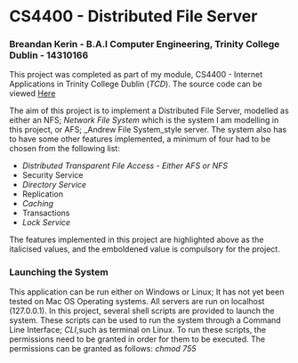 # CS4400 - Distributed File Server #

### Breandan Kerin - B.A.I Computer Engineering, Trinity College Dublin - 14310166 ###

This project was completed as part of my module, CS4400 - Internet Applications in Trinity College Dublin (_TCD_).
The source code can be viewed [Here](https://bitbucket.org/Breandan96/cs4400distributedfileserver)

The aim of this project is to implement a Distributed File Server, modelled as either an NFS; _Network File System_ which is the system
I am modelling in this project, or AFS; _Andrew File System_style server. The system also has to have some other features
implemented, a minimum of four had to be chosen from the following list:

*    *_Distributed Transparent File Access - Either AFS or NFS_*
*    Security Service
*    _Directory Service_
*    Replication
*    _Caching_
*    Transactions
*    _Lock Service_

The features implemented in this project are highlighted above as the italicised values, and the emboldened value is compulsory
for the project.

### Launching the System ###
This application can be run either on Windows or Linux; It has not yet been tested on Mac OS Operating systems. All servers are run on localhost (127.0.0.1). In this project,
several shell scripts are provided to launch the system. These scripts can be used to run the system through a Command Line Interface; _CLI_,such as terminal
on Linux. To run these scripts, the permissions need to be granted in order for them to be executed. The permissions can be granted as follows:
_chmod 755 <script name>_. The list below is the list of required commands to give permissions in this project:
*    chmod 755 install_requirements.sh
*    chmod 755 launch_directory_server.sh
*    chmod 755 launch_file_server.sh
*    chmod 755 launch_locking_server.sh
*    chmod 755 launch_client.sh

To launch the system, first give the permissions as shown above, then in order to run the scripts, a command similar
to the following is used: *./<script name>.sh*
The list below shows the order in which to run each of the scripts.
*    ./install_requirements.sh
        * This script must be run first. It will install all of the required dependencies in order for the service to run, it installs
    all of the listed requirements from the *requirements.txt* file.
*    ./launch_directory_server.sh
        * This script will run the directory server launching script. It will make the directory server available at the URL "http://127.0.0.1:46666"
        * This address and port number is known by every entity that requires it; file server, lock server and client.
*    ./launch_locking_server.sh
        * This script runs the locking server. In relation to the order of launch, this and the file server scripts can be run interchangeably.
        * This script runs the locking server at URL "http://127.0.0.1:46667".
* ./launch_file_server.sh <number_of_servers_to_spawn>
    * This script runs up a series of file servers. For this file, the number of file servers to spawn must be specified in the
    <number_of_servers_to_spawn> field. Here, the first file server will be hosted on port "46668",  and every subsequent file server spawned
    will be hosted on the incremented value of the previous; ie 46668, 46669 etc etc.
    hence the URL for the servers will similar to "http://127.0.0.1:46668"
* ./launch_client.sh
    * This script will spawn up a single client. To spawn multiple clients, this script will need to be run multiple times. This is
    because each client will be required to input values for file names etc while in use, and would simply cause confusion if they were
    all run on the same window.

### Additional Notes on this project ###
* Originally, I had implemented this project using Sockets; instead of Flask and restful-flask, for my means of communications between
  each of my services (e.g. between a client and a file server). It was only when I had implemented the file server and
  client and had nearly finished work on the directory server, did I realise the error of my ways; I my code ran into an infintite loop when
  repsonding to the cleitns request, and I began implementing this with flask and flask-restful. Changing to REST was a great idea,
  as it simplified my approach significantly and I no longer needed to worry about implementing sockets and handling them and threads between multiple services.
* The last commit that includes code from the socket and multi-threading approach can be found [Here](https://bitbucket.org/Breandan96/cs4400distributedfileserver/commits/805aa84afbe567bdebfe1bca356f20b246f3eae5)

### Languages, Dependencies etc ###
The list of dependencies are highlighted below. This project uses the Python 2.7 project interpreter.
The list of requirements are contained within _requirements.txt_ file. all of the dependencies in this
 list are then downloaded and installed using the _pip install --user -r requirements.txt_ command in the
 *install_requirements.sh* script, which should be run before attempting to launch any of the distributed service scripts.
 The list below indicates all of the dependencies to be installed.
* Flask
* flask-restful 
* requests
In order to work effectively with this project, a basic understanding of JSON would be beneficial since the data being stored and
transferred between the classes are in JSON format (it is the default data transfer method in the Flask framework).

## Component 1: Distributed Transparent File Access ##
This system was modelled after the _NFS_ model. The system can support multiple clients and multiple file servers. For this, a
client application was developed which made use of a client API. This client API is essentially a client proxy, which contains the 'brains' of the clients abstracted from the client application itself.
A file server implementation was also developed as a RESTful server that could be written to and read from by a client. The finished project supports the use and management of multiple file-servers and clients.

### 1: Client and Client Library ###
The user application is named _client.py_, and not _clientApi.py_. It acts as an interface to the clientApi.py library, which was mentioned above.
Here, the client is able to make decisions for files stored locally and on the file servers.
Using the ClientApi, the client is able to:
*	Read a remote copy of a file from a file server
*   Write to the remote copy of a file on a file server,
*	Create a file that is stored locally and is also pushed to the server containing the data "First Time file is
 opened.... Edit me!".
NOTE:
1.  In order to _open_ a file, the client must first create it locally, using option *4 - Create new file*
    This will create a new file locally in the cache and will also post it to the file server with the contents "First Time file is
    opened.... Edit me!".
2.  In order to write a file to the file server, the file must first exist, hence the client must use option 4 to create the file first
3.  When editing a file, if the client is run on a windows application, the text editor used is Notepad, and if run on a linux system,
    the client has a choice between using Gedit or Nano.

The client.py script is what provides a basic UI for the client. It simply provides the client with a series of options; 1-4 and E, to
either read, write, create file, verify if a file exists; locally or on a file server, and then exit the program.

### 2: File Server ###
The file servers are implemented such that they store the files as a flat-file system, where the files are stored in the
file server without any deeper directories used. The file server directories are named using the file servers *file_server_id*;
which is created when the file server first registers itself with the directory server, appended to 'Server';
ie, 'Server0/', 'Server1/' etc. The file servers directory is created when the file server starts up, just after the file server has registered
with the directory server; hence the *server_id* can be used to ID the file server.

All files stored on a file server follow a simple numerical naming system such as 0.txt. Each file server has a get and post method
with which the clients can communicate to the server with. The *file_id* is determined by the length of the list of files that are
present on a given file server; for example, if a client were to add a new file to a file server that was hosting 10 files, the new files ID would
bw 11.

The server accepts get() and post() requests from all clients that are connected and know the file servers IP and port
number. It can be reached at any available host address and port specified by the user, which are provided as sys.argv[0] and sys.argv[1].
For the client to communicate with the file server, it must first communicate with the directory server, which will be discussed below.

*    A client that wishes to read a remote copy of a file from a file server will need to send a get() request. The client must provide
JSON parameters:
*        'file_id': file_id
*        'file_server_id': file_server_id
*    A client wishing to write to a remote copy of a file will send a post() request. The client must provide JSON parameters:
*        'file_id': file_id
*        'data': data
*        'server_id': file_server_id
*        'file_name': file_name

NOTE: There is no *versioning* in that any files written to on the file server is overwritten.
The file servers hold no information with regards to the versions of the file. All of this information is stored on the directory server.
The versioning implemented is the time/date stamp at which the file was last edited.
The file servers are hosted on ports 46668, 46669 etc etc, which are passed in as environment variables at run time.

## Component 2: Directory Service ##
### Directory Server ###
The directory server must be started of first; just after the *install_requirements.sh* script.
This is started up first as the file server and locking server need to register themselves with it and this
process has been discussed above in detail. the Directory server is hosted on the URL "http://127.0.0.1:46666".
The URL for the Directory Server is known by all parts of the service, and is hard coded as a global varaible.
The Directory Server acts as a management server for the entire distributed file system.
The Directory server maintains a record of the mappings of the client names as well as the file mappings; ie a list of all connected clients
and a list of files that are stored on which file servers , the files are stored like; Server1/0txt etc

The Directory server takes in a request by a client, and checks whether the file the client has requested exists on a file server.
If the file exists, the directory server returns the IP address and port number of the file server to the client as well as the
version of the file, and the client can make communications with the file server using these details if the version of the file
stored on the client is not up-to-date; If the version the client has stored in his cache is out-of-sync with the file server
because another client has since written to the file.

The same works for a write operation also, but if the file doesnt exist on a file server,
a round robin protocol style method is used to assign the file to a file server.
The file server to store the file is chosen by the directory server because it has the least number files stored on it; ie the directory server
will find the file server that contains the fewest number of files and then uses this file server to store the new file - To make this system a little
more fairer in terms of how much data is stored by the file servers would be to assign the new files to the servers that contain the largest
amount out data, and not the largest number of files.

The directory server also performs the following:
* It acts a registration system as mentioned above for the file server and lock server
* IT performs a load balancing on the file servers by means of Round-Robin based on the number of files that are currently
stored on the server. The directory server will forward the file onto the least loaded file server to be stored.

## Component 3: Caching ##
### Caching for the client ###
Each client has its own cache implemented as a caching *object*. The cache is implemented using Least Recently Used; *LRU*, eviction policy,
where each file is stored with a time-date stamp, and the file that was accessed least recently is evicted. ie the file that was accessed
the furthest back in time will be the first one evicted if a new file is read in from the file server or if a new file is created by the client.
Every time a file is read from a file server; the file will only be read in from the file server if it currently isnt present in the cache
or if the version on the cache is out of date compared to the file server, or created locally, it is added to the cache, with its time date stamp, which is formatted
as follows *2012-12-15 01:21:05*.

The cache can store currently only 3 files simply for the point of illustration, to increase the number of files that the cache
can store, simply increase the size of MAX_SIZE_OF_CACHE, which can be found at the top of the cache class.
This cache is implemented as a * Direct Mapped Cache*; each tag has its own slot in cache memory.
The operations that can be performed by the cache, with interest to the client, are:
1.  Read from cache:
    *  which allows the user to read files from the cache if the version stored is the same as the version that is stored on the directory server.
2. Add cache entry:
    *  This method will add a new entry to the cache table if the file isnt in the table at present. This method implements linear probing when adding files to the cache,
    once the cache is full, this function will then begin using the LRU eviction policy. 
3. Update data in cache:
    * This method will update the data that is stored in a file if the version on the cache is out of sync with the file server.



